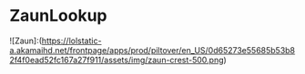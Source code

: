 # ZaunLookup

![Zaun]:(https://lolstatic-a.akamaihd.net/frontpage/apps/prod/piltover/en_US/0d65273e55685b53b82f4f0ead52fc167a27f911/assets/img/zaun-crest-500.png)
